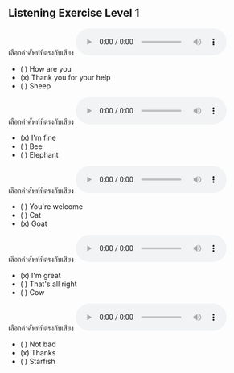 ## Listening Exercise Level 1

เลือกคำศัพท์ที่ตรงกับเสียง  ![](/media/audio/Thank&#x20;you&#x20;for&#x20;your&#x20;help.mp3) 
 - ( ) How are you
 - (x) Thank you for your help
 - ( ) Sheep


เลือกคำศัพท์ที่ตรงกับเสียง  ![](/media/audio/I'm&#x20;fine.mp3) 
 - (x) I'm fine
 - ( ) Bee
 - ( ) Elephant


เลือกคำศัพท์ที่ตรงกับเสียง  ![](/media/audio/goat.mp3) 
 - ( ) You're welcome
 - ( ) Cat
 - (x) Goat


เลือกคำศัพท์ที่ตรงกับเสียง  ![](/media/audio/I'm&#x20;great.mp3) 
 - (x) I'm great
 - ( ) That's all right
 - ( ) Cow


เลือกคำศัพท์ที่ตรงกับเสียง  ![](/media/audio/Thanks.mp3) 
 - ( ) Not bad
 - (x) Thanks
 - ( ) Starfish

